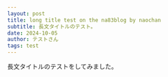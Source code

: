 ```yaml
---
layout: post
title: long title test on the na83blog by naochan
subtitle: 長文タイトルのテスト。
date: 2024-10-05
author: テストさん
tags: test
---
```

長文タイトルのテストをしてみました。